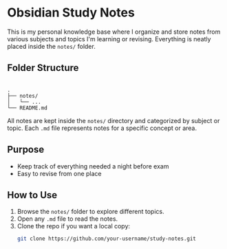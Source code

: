 # Obsidian Study Notes

This is my personal knowledge base where I organize and store notes from various subjects and topics I'm learning or revising. Everything is neatly placed inside the `notes/` folder.

## Folder Structure

```

.
├── notes/
│   └── ...
└── README.md

````

All notes are kept inside the `notes/` directory and categorized by subject or topic. Each `.md` file represents notes for a specific concept or area.

##  Purpose

-  Keep track of everything needed a night before exam
- Easy to revise from one place

## How to Use

1. Browse the `notes/` folder to explore different topics.
2. Open any `.md` file to read the notes.
3. Clone the repo if you want a local copy:
   ```bash
   git clone https://github.com/your-username/study-notes.git
   ````
